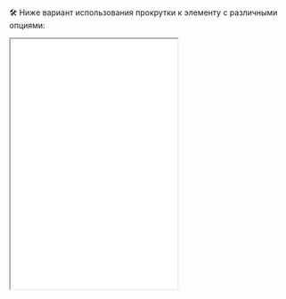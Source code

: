 🛠 Ниже вариант использования прокрутки к элементу с различными опциями:

<iframe title="Прокрутка к элементу — Element.scroll/scrollIntoView — Дока" src="./demos/index/" height="450" sandbox></iframe>
